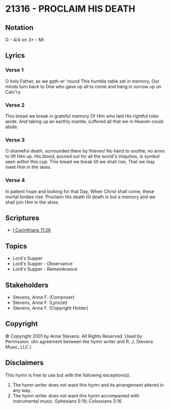 # 21316 - PROCLAIM HIS DEATH

## Notation

G - 4/4 on 3+ - MI

## Lyrics

### Verse 1

O holy Father, as we gath-er 'round This humble table set in memory, Our minds turn back to One who gave up all to come and hang in sorrow up on Calv'ry. 

### Verse 2

This bread we break in grateful memory Of Him who laid His rightful robe aside.  And taking up an earthly mantle, suffered all that we in Heaven could abide.  


### Verse 3

O shameful death, surrounded there by thieves! No hand to soothe, no arms to lift Him up. His blood, poured out for all the world's iniquities, is symbol seen within this cup. This bread we break till we shall rise, That we may meet Him in the skies.

### Verse 4

In patient hope and looking for that Day, When Christ shall come, these mortal bodies rise. Proclaim His death till death is but a memory and we shall join Him in the skies.


## Scriptures

- [I Corinthians 11:26](https://www.biblegateway.com/passage/?search=I%20Corinthians%2011%3A26)

## Topics

- Lord's Supper
- Lord's Supper - Observance
- Lord's Supper - Remembrance

## Stakeholders

- Stevens, Anne F. (Composer)
- Stevens, Anne F. (Lyricist)
- Stevens, Anne F. (Copyright Holder)

## Copyright

© Copyright 2001 by Anne Stevens. All Rights Reserved. Used by Permission.
(An agreement between the hymn writer and R. J. Stevens Music, LLC.)

## Disclaimers

This hymn is free to use but with the following exception(s):
1. The hymn writer does not want this hymn and its arrangement altered in any way.
2. The hymn writer does not want this hymn accompanied with instrumental music.
Ephesians 5:19; Colossians 3:16

